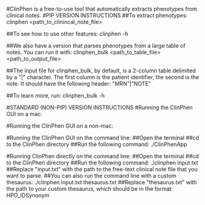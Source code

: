 #ClinPhen is a free-to-use tool that automatically extracts phenotypes from clinical notes.
#PIP VERSION INSTRUCTIONS
##To extract phenotypes:
clinphen <path_to_clinincal_note_file>

##To see how to use other features:
clinphen -h

##We also have a version that parses phenotypes from a large table of notes. You can run it with:
clinphen_bulk <path_to_table_file> <path_to_output_file>

##The input file for clinphen_bulk, by default, is a 2-column table delimited by a "|" character. The first column is the patient identifier, the second is the note. It should have the following header:
"MRN"|"NOTE"

##To learn more, run:
clinphen_bulk -h

#STANDARD (NON-PIP) VERSION INSTRUCTIONS
#Running the ClinPhen GUI on a mac:

#Running the ClinPhen GUI on a non-mac:

#Running the ClinPhen GUI on the command line:
##Open the terminal
##cd to the ClinPhen directory
##Run the following command:
./ClinPhenApp

#Running ClinPhen directly on the command line:
##Open the terminal
##cd to the ClinPhen directory
##Run the following command:
./clinphen input.txt
##Replace "input.txt" with the path to the free-text clinical note file that you want to parse.
##You can also run the command line with a custom thesaurus:
./clinphen input.txt thesaurus.txt
##Replace "thesaurus.txt" with the path to your custom thesaurus, which should be in the format: HPO_ID<tab>Synonym
